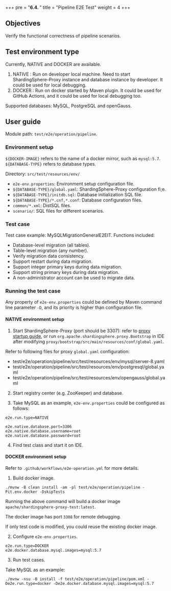 +++
pre = "<b>6.4. </b>"
title = "Pipeline E2E Test"
weight = 4
+++

## Objectives

Verify the functional correctness of pipeline scenarios.

## Test environment type

Currently, NATIVE and DOCKER are available.
1. NATIVE : Run on developer local machine. Need to start ShardingSphere-Proxy instance and database instance by developer. It could be used for local debugging.
2. DOCKER : Run on docker started by Maven plugin. It could be used for GitHub Actions, and it could be used for local debugging too.

Supported databases: MySQL, PostgreSQL and openGauss.

## User guide

Module path: `test/e2e/operation/pipeline`.

### Environment setup

`${DOCKER-IMAGE}` refers to the name of a docker mirror, such as `mysql:5.7`. `${DATABASE-TYPE}` refers to database types.

Directory: `src/test/resources/env/`
- `e2e-env.properties`: Environment setup configuration file.
- `${DATABASE-TYPE}/global.yaml`: ShardingSphere-Proxy configuration fi;e.
- `${DATABASE-TYPE}/initdb.sql`: Database initialization SQL file.
- `${DATABASE-TYPE}/*.cnf,*.conf`: Database configuration files.
- `common/*.xml`: DistSQL files.
- `scenario/`: SQL files for different scenarios.

### Test case

Test case example: MySQLMigrationGeneralE2EIT.
Functions included:
- Database-level migration (all tables).
- Table-level migration (any number).
- Verify migration data consistency.
- Support restart during data migration.
- Support integer primary keys during data migration.
- Support string primary keys during data migration.
- A non-administrator account can be used to migrate data.

### Running the test case

Any property of `e2e-env.properties` could be defined by Maven command line parameter `-D`, and its priority is higher than configuration file.

#### NATIVE environment setup

1. Start ShardingSphere-Proxy (port should be 3307): refer to [proxy startup guide](/en/user-manual/shardingsphere-proxy/startup/bin/), or run `org.apache.shardingsphere.proxy.Bootstrap` in IDE after modifying `proxy/bootstrap/src/main/resources/conf/global.yaml`.

Refer to following files for proxy `global.yaml` configuration:
- test/e2e/operation/pipeline/src/test/resources/env/mysql/server-8.yaml
- test/e2e/operation/pipeline/src/test/resources/env/postgresql/global.yaml
- test/e2e/operation/pipeline/src/test/resources/env/opengauss/global.yaml

2. Start registry center (e.g. ZooKeeper) and database.

3. Take MySQL as an example, `e2e-env.properties` could be configured as follows: 

```
e2e.run.type=NATIVE

e2e.native.database.port=3306
e2e.native.database.username=root
e2e.native.database.password=root
```

4. Find test class and start it on IDE.

#### DOCKER environment setup

Refer to `.github/workflows/e2e-operation.yml` for more details.

1. Build docker image.

```
./mvnw -B clean install -am -pl test/e2e/operation/pipeline -Pit.env.docker -DskipTests
```

Running the above command will build a docker image `apache/shardingsphere-proxy-test:latest`.

The docker image has port `3308` for remote debugging.

If only test code is modified, you could reuse the existing docker image.

2. Configure `e2e-env.properties`.

```
e2e.run.type=DOCKER
e2e.docker.database.mysql.images=mysql:5.7
```

3. Run test cases.

Take MySQL as an example:
```
./mvnw -nsu -B install -f test/e2e/operation/pipeline/pom.xml -De2e.run.type=docker -De2e.docker.database.mysql.images=mysql:5.7
```
